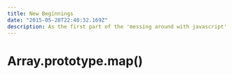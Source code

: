 ```yaml
---
title: New Beginnings
date: "2015-05-28T22:40:32.169Z"
description: As the first part of the 'messing around with javascript' series, we'll discuss the Array.prototype.map() method.
---
```


# Array.prototype.map()
